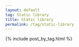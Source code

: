 ```yaml
---
layout: default
tag: Static library
title: Static library
permalink: /tag/static-library
---
```


{% include post_by_tag.html %}